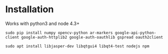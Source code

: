 Installation
===
Works with python3 and node 4.3+

`sudo pip install numpy opencv-python ar-markers google-api-python-client google-auth-httplib2 google-auth-oauthlib gspread oauth2client`

`sudo apt install libjasper-dev libqtgui4 libqt4-test nodejs npm`